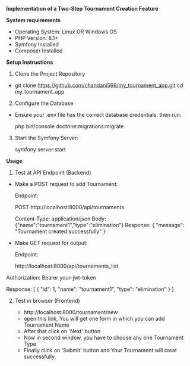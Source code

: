 **Implementation of a Two-Step Tournament Creation Feature**

**System requirements**

- Operating System:  Linux OR Windows OS
- PHP Version: 8.1+
- Symfony Installed
- Composer Installed

 **Setup Instructions**

1. Clone the Project Repository
- git clone https://github.com/chandani569/my_tournament_app.git
cd my_tournament_app
  
2. Configure the Database
- Ensure your .env file has the correct database credentials, then run:
  
  php bin/console doctrine:migrations:migrate
  
3. Start the Symfony Server:
   
    symfony server:start


 **Usage**
   
1. Test at API Endpoint (Backend)
   
 - Make a POST request to add Tournament:

   Endpoint:

    POST http://localhost:8000/api/tournaments

   Content-Type: application/json
   Body:
   {"name":"tournament1","type":"elimination"}
   Response:
   {
    "message": "Tournament created successfully"
   }

  - Make GET request for output:

    Endpoint:

    http://localhost:8000/api/tournaments_list

   Authorization: Bearer your-jwt-token

   Response:
   [
    {
        "id": 1,
        "name": "tournament1",
        "type": "elimination"
    }
   ]

2. Test in browser (Frontend)

   - http://localhost:8000/tournament/new
   - open this link, You will get one form in which you can add Tournament Name
   - After that click on 'Next' button
   - Now in second window, you have to choose any one Tournament Type
   - Finally click on 'Submit' button and Your Tournament will creat successfully.
